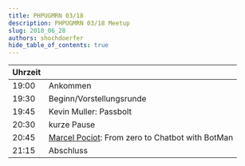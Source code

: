 ```yaml
---
title: PHPUGMRN 03/18
description: PHPUGMRN 03/18 Meetup
slug: 2018_06_28
authors: shochdoerfer
hide_table_of_contents: true
---
```


| Uhrzeit |                                                     | 
|---------|-----------------------------------------------------|
| 19:00   | Ankommen                                            |
| 19:30   | Beginn/Vorstellungsrunde                            |
| 19:45   | Kevin Muller: Passbolt                              |
| 20:30   | kurze Pause                                         |
| 20:45   | [Marcel Pociot](https://twitter.com/marcelpociot): From zero to Chatbot with BotMan |
| 21:15   | Abschluss                                           |
